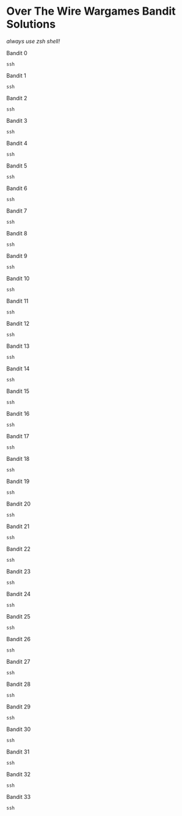 # Over The Wire Wargames Bandit Solutions

_always use zsh shell!_

Bandit 0
```console
ssh
```

Bandit 1
```console
ssh
```

Bandit 2
```console
ssh
```

Bandit 3
```console
ssh
```

Bandit 4
```console
ssh
```

Bandit 5
```console
ssh
```

Bandit 6
```console
ssh
```

Bandit 7
```console
ssh
```

Bandit 8
```console
ssh
```

Bandit 9
```console
ssh
```

Bandit 10
```console
ssh
```

Bandit 11
```console
ssh
```

Bandit 12
```console
ssh
```

Bandit 13
```console
ssh
```

Bandit 14
```console
ssh
```

Bandit 15
```console
ssh
```

Bandit 16
```console
ssh
```

Bandit 17
```console
ssh
```

Bandit 18
```console
ssh
```

Bandit 19
```console
ssh
```

Bandit 20
```console
ssh
```

Bandit 21
```console
ssh
```

Bandit 22
```console
ssh
```
Bandit 23
```console
ssh
```

Bandit 24
```console
ssh
```

Bandit 25
```console
ssh
```

Bandit 26
```console
ssh
```

Bandit 27
```console
ssh
```

Bandit 28
```console
ssh
```

Bandit 29
```console
ssh
```

Bandit 30
```console
ssh
```

Bandit 31
```console
ssh
```

Bandit 32
```console
ssh
```

Bandit 33
```console
ssh
```

